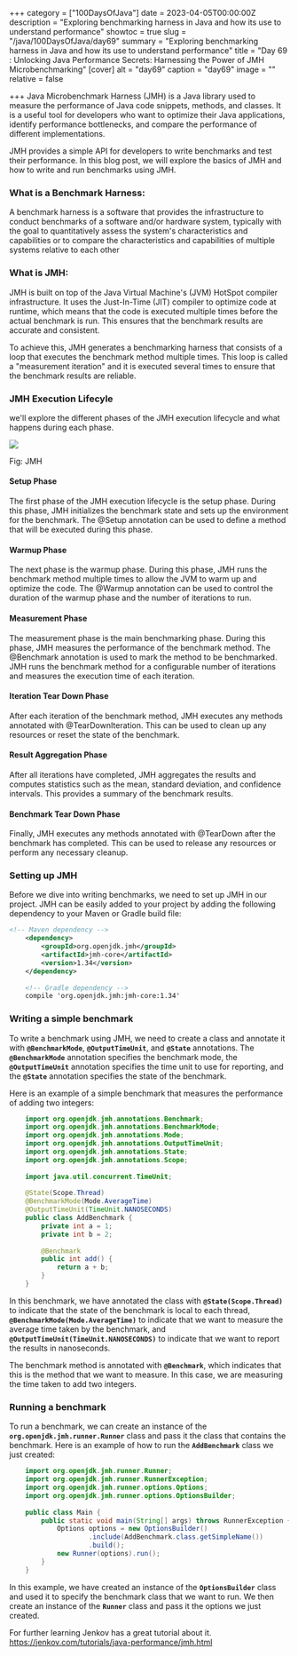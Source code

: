 +++
category = ["100DaysOfJava"]
date = 2023-04-05T00:00:00Z
description = "Exploring benchmarking harness in Java and how its use to understand performance"
showtoc = true
slug = "/java/100DaysOfJava/day69"
summary = "Exploring benchmarking harness in Java and how its use to understand performance"
title = "Day 69 : Unlocking Java Performance Secrets: Harnessing the Power of JMH Microbenchmarking"
[cover]
alt = "day69"
caption = "day69"
image = ""
relative = false

+++
Java Microbenchmark Harness (JMH) is a Java library used to measure the performance of Java code snippets, methods, and classes. It is a useful tool for developers who want to optimize their Java applications, identify performance bottlenecks, and compare the performance of different implementations.

JMH provides a simple API for developers to write benchmarks and test their performance. In this blog post, we will explore the basics of JMH and how to write and run benchmarks using JMH.

### What is a Benchmark Harness:

A benchmark harness is a software that provides the infrastructure to conduct benchmarks of a software and/or hardware system, typically with the goal to quantitatively assess the system's characteristics and capabilities or to compare the characteristics and capabilities of multiple systems relative to each other

### What is JMH:

JMH is built on top of the Java Virtual Machine's (JVM) HotSpot compiler infrastructure. It uses the Just-In-Time (JIT) compiler to optimize code at runtime, which means that the code is executed multiple times before the actual benchmark is run. This ensures that the benchmark results are accurate and consistent.

To achieve this, JMH generates a benchmarking harness that consists of a loop that executes the benchmark method multiple times. This loop is called a "measurement iteration" and it is executed several times to ensure that the benchmark results are reliable.

### JMH Execution Lifecyle

we'll explore the different phases of the JMH execution lifecycle and what happens during each phase.

![](https://res.cloudinary.com/dlsxyts6o/image/upload/v1681057025/images-from-blog/JMH_uiajzf.png)

Fig: JMH

#### Setup Phase

The first phase of the JMH execution lifecycle is the setup phase. During this phase, JMH initializes the benchmark state and sets up the environment for the benchmark. The @Setup annotation can be used to define a method that will be executed during this phase.

#### Warmup Phase

The next phase is the warmup phase. During this phase, JMH runs the benchmark method multiple times to allow the JVM to warm up and optimize the code. The @Warmup annotation can be used to control the duration of the warmup phase and the number of iterations to run.

#### Measurement Phase

The measurement phase is the main benchmarking phase. During this phase, JMH measures the performance of the benchmark method. The @Benchmark annotation is used to mark the method to be benchmarked. JMH runs the benchmark method for a configurable number of iterations and measures the execution time of each iteration.

#### Iteration Tear Down Phase

After each iteration of the benchmark method, JMH executes any methods annotated with @TearDownIteration. This can be used to clean up any resources or reset the state of the benchmark.

#### Result Aggregation Phase

After all iterations have completed, JMH aggregates the results and computes statistics such as the mean, standard deviation, and confidence intervals. This provides a summary of the benchmark results.

#### Benchmark Tear Down Phase

Finally, JMH executes any methods annotated with @TearDown after the benchmark has completed. This can be used to release any resources or perform any necessary cleanup.

### Setting up JMH

Before we dive into writing benchmarks, we need to set up JMH in our project. JMH can be easily added to your project by adding the following dependency to your Maven or Gradle build file:

```xml   
<!-- Maven dependency -->
    <dependency>
        <groupId>org.openjdk.jmh</groupId>
        <artifactId>jmh-core</artifactId>
        <version>1.34</version>
    </dependency>
    
    <!-- Gradle dependency -->
    compile 'org.openjdk.jmh:jmh-core:1.34'
```

### Writing a simple benchmark

To write a benchmark using JMH, we need to create a class and annotate it with **`@BenchmarkMode`**, **`@OutputTimeUnit`**, and **`@State`** annotations. The **`@BenchmarkMode`** annotation specifies the benchmark mode, the **`@OutputTimeUnit`** annotation specifies the time unit to use for reporting, and the **`@State`** annotation specifies the state of the benchmark.

Here is an example of a simple benchmark that measures the performance of adding two integers:

```java
    import org.openjdk.jmh.annotations.Benchmark;
    import org.openjdk.jmh.annotations.BenchmarkMode;
    import org.openjdk.jmh.annotations.Mode;
    import org.openjdk.jmh.annotations.OutputTimeUnit;
    import org.openjdk.jmh.annotations.State;
    import org.openjdk.jmh.annotations.Scope;
    
    import java.util.concurrent.TimeUnit;
    
    @State(Scope.Thread)
    @BenchmarkMode(Mode.AverageTime)
    @OutputTimeUnit(TimeUnit.NANOSECONDS)
    public class AddBenchmark {
        private int a = 1;
        private int b = 2;
    
        @Benchmark
        public int add() {
            return a + b;
        }
    }
```

In this benchmark, we have annotated the class with **`@State(Scope.Thread)`** to indicate that the state of the benchmark is local to each thread, **`@BenchmarkMode(Mode.AverageTime)`** to indicate that we want to measure the average time taken by the benchmark, and **`@OutputTimeUnit(TimeUnit.NANOSECONDS)`** to indicate that we want to report the results in nanoseconds.

The benchmark method is annotated with **`@Benchmark`**, which indicates that this is the method that we want to measure. In this case, we are measuring the time taken to add two integers.

### Running a benchmark

To run a benchmark, we can create an instance of the **`org.openjdk.jmh.runner.Runner`** class and pass it the class that contains the benchmark. Here is an example of how to run the **`AddBenchmark`** class we just created:

```java
    import org.openjdk.jmh.runner.Runner;
    import org.openjdk.jmh.runner.RunnerException;
    import org.openjdk.jmh.runner.options.Options;
    import org.openjdk.jmh.runner.options.OptionsBuilder;
    
    public class Main {
        public static void main(String[] args) throws RunnerException {
            Options options = new OptionsBuilder()
                    .include(AddBenchmark.class.getSimpleName())
                    .build();
            new Runner(options).run();
        }
    }
```

In this example, we have created an instance of the **`OptionsBuilder`** class and used it to specify the benchmark class that we want to run. We then create an instance of the **`Runner`** class and pass it the options we just created.

For further learning Jenkov has a great tutorial about it. https://jenkov.com/tutorials/java-performance/jmh.html